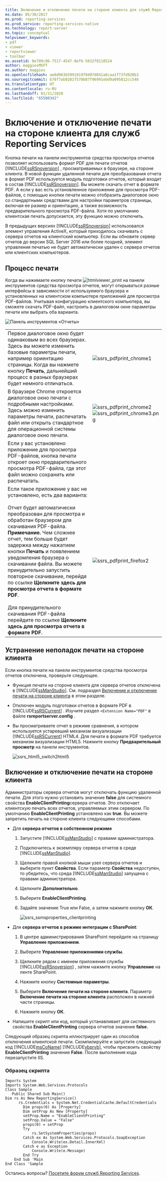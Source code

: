 ```yaml
---
title: Включение и отключение печати на стороне клиента для служб Reporting Services | Документы Майкрософт
ms.date: 05/30/2017
ms.prod: reporting-services
ms.prod_service: reporting-services-native
ms.technology: report-server
ms.topic: conceptual
helpviewer_keywords:
- pdf
- viewer
- reportviewer
- toolbar
ms.assetid: 0e709c96-7517-4547-8ef6-5632f8118524
author: maggiesMSFT
ms.author: maggies
ms.openlocfilehash: ae8d963b599191970497d841a6caa1f73fd920b3
ms.sourcegitcommit: b78f7ab9281f570b87f96991ebd9a095812cc546
ms.translationtype: HT
ms.contentlocale: ru-RU
ms.lasthandoff: 01/31/2020
ms.locfileid: "65580342"
---
```

# <a name="enable-and-disable-client-side-printing-for-reporting-services"></a>Включение и отключение печати на стороне клиента для служб Reporting Services

  Кнопка печати на панели инструментов средства просмотра отчетов позволяет использовать формат PDF для печати отчетов [!INCLUDE[ssRSnoversion](../../includes/ssrsnoversion-md.md)] , просматриваемых в браузере, на стороне клиента. В новой функции удаленной печати для преобразования отчета в формат PDF используется модуль подготовки отчетов, который входит в состав [!INCLUDE[ssRSnoversion](../../includes/ssrsnoversion-md.md)]. Вы можете скачать отчет в формате PDF. А если у вас есть установленное приложение для просмотра PDF-файлов, с помощью кнопки печати можно отобразить диалоговое окно со стандартными средствами для настройки параметров страницы, включая ее размер и ориентацию, а также возможность предварительного просмотра PDF-файла. Хотя по умолчанию клиентская печать допускается, эту функцию можно отключить.  
  
 В предыдущих версиях [!INCLUDE[ssRSnoversion](../../includes/ssrsnoversion-md.md)] использовался элемент управления ActiveX, который приходилось скачивать с сервера отчетов на клиентский компьютер. Если вы обновите сервер отчетов до версии SQL Server 2016 или более поздней, элемент управления печатью не будет автоматически удален с сервера отчетов или клиентских компьютеров.  

##  <a name="bkmk_clientside_printexpereince"></a> Процесс печати  
 Когда вы нажимаете кнопку печати ![htmlviewer_print](../../reporting-services/report-server/media/htmlviewer-print.png "htmlviewer_print") на панели инструментов средства просмотра отчетов, могут открываться разные интерфейсы в зависимости от используемого браузера и установленных на клиентском компьютере приложений для просмотра PDF-файлов.   Учитывая конфигурацию клиентского компьютера, вы сможете скачать PDF-файл, настроить в диалоговом окне параметры печати или выбрать оба варианта.  
  
 ![Панель инструментов «Отчеты»](../../reporting-services/media/ssrs-htmlviewer-toolbar.png "Панель инструментов «Отчеты»")  
  
|||  
|-|-|  
|Первое диалоговое окно будет одинаковым во всех браузерах. Здесь вы можете изменить базовые параметры печати, например ориентацию страницы. Когда вы нажмете кнопку **Печать**, дальнейший процесс в разных браузерах будет немного отличаться.|![ssrs_pdfprint_chrome1](../../reporting-services/report-server/media/ssrs-pdfprint-chrome1.png "ssrs_pdfprint_chrome1")|  
|В браузере Chrome откроется диалоговое окно печати с подробными настройками.   Здесь можно изменить параметры печати, распечатать файл или открыть стандартное для операционной системы диалоговое окно печати.|![ssrs_pdfprint_chrome2](../../reporting-services/report-server/media/ssrs-pdfprint-chrome2.png "ssrs_pdfprint_chrome2") ![ssrs_pdfprint_chrome3.png](../../reporting-services/report-server/media/ssrs-pdfprint-chrome3-png.png "ssrs_pdfprint_chrome3.png")|  
|Если у вас установлено приложение для просмотра PDF-файлов, кнопка печати откроет окно предварительного просмотра PDF-файла, где этот файл можно сохранить или распечатать.||  
|Если такое приложение у вас не установлено, есть два варианта:<br /><br /> Отчет будет автоматически преобразован для просмотра и обработан браузером для скачивания PDF-файла.   **Примечание.** Чем сложнее отчет, тем больше будет задержка между нажатием кнопки **Печать** и появлением уведомления браузера о скачивании файла. Вы можете принудительно запустить повторное скачивание, перейдя по ссылке **Щелкните здесь для просмотра отчета в формате PDF**.<br /><br /> Для принудительного скачивания PDF-файла перейдите по ссылке **Щелкните здесь для просмотра отчета в формате PDF**.|![ssrs_pdfprint_firefox2](../../reporting-services/report-server/media/ssrs-pdfprint-firefox2.png "ssrs_pdfprint_firefox2")|  
  
##  <a name="bkmk_troubleshoot_clientsideprinting"></a> Устранение неполадок печати на стороне клиента  
 Если кнопка печати на панели инструментов средства просмотра отчетов отключена, проверьте следующее.  
  
-   Функция печати на стороне клиента для сервера отчетов отключена в [!INCLUDE[ssManStudio](../../includes/ssmanstudio-md.md)]. См. подраздел  [Включение и отключение печати на стороне клиента](#bkmk_enable) в этом разделе.  
  
-   Отключен модуль подготовки отчетов в формате PDF в [!INCLUDE[ssRSCurrent](../../includes/ssrscurrent-md.md)] . Изучите раздел `<Extension Name="PDF"` в файле **rsreportserver.config** .  
  
-   Вы просматриваете отчет в режиме сравнения, в котором используется устаревший механизм визуализации [!INCLUDE[ssRSCurrent](../../includes/ssrscurrent-md.md)] HTML4. Для печати в формате PDF требуется механизм визуализации HTML5.  Нажмите кнопку **Предварительный просмотр** на панели инструментов.  
  
     ![ssrs_html5_switch2html5](../../reporting-services/report-server/media/ssrs-html5-switch2html5.png "ssrs_html5_switch2html5")  
  
##  <a name="bkmk_enable"></a> Включение и отключение печати на стороне клиента  
 Администраторы сервера отчетов могут отключать функцию удаленной печати. Для этого нужно установить значение **false** для системного свойства **EnableClientPrinting**сервера отчетов. Это отключает клиентскую печать всех отчетов, управляемых этим сервером. По умолчанию **EnableClientPrinting** установлено как **true**. Вы можете запретить печать на стороне клиента следующими способами.  
  
-   Для **сервера отчетов в собственном режиме**  
  
    1.  Запустите [!INCLUDE[ssManStudio](../../includes/ssmanstudio-md.md)] с правами администратора.  
  
    2.  Подключитесь к экземпляру сервера отчетов в среде [!INCLUDE[ssManStudio](../../includes/ssmanstudio-md.md)].  
  
    3.  Щелкните правой кнопкой мыши узел сервера отчетов и выберите пункт **Свойства**. Если параметр **Свойства** недоступен, то убедитесь, что среда [!INCLUDE[ssManStudio](../../includes/ssmanstudio-md.md)] запущена с правами администратора.  
  
    4.  Щелкните **Дополнительно**.  
  
    5.  Выберите **EnableClientPrinting**.  
  
    6.  Задайте значение True или False, а затем нажмите кнопку **ОК**.  
  
         ![ssrs_ssmsproperties_clientprinting](../../reporting-services/report-server/media/ssrs-ssmsproperties-clientprinting.png "ssrs_ssmsproperties_clientprinting")  
  
-   Для **сервера отчетов в режиме интеграции с SharePoint**:  
  
    1.  В центре администрирования SharePoint перейдите на страницу **Управление приложением**.  
  
    2.  Выберите **Управление приложениями службы**.  
  
    3.  Щелкните рядом с именем приложения службы [!INCLUDE[ssRSnoversion](../../includes/ssrsnoversion-md.md)] , затем нажмите кнопку **Управление** на ленте SharePoint.  
  
    4.  Нажмите кнопку **Системные параметры**.  
  
    5.  Выберите **Включение печати на стороне клиента**. Параметр **Включение печати на стороне клиента** расположен в нижней части страницы.  
  
    6.  Нажмите кнопку **ОК**.  
  
-   Напишите скрипт или код, который устанавливает для системного свойства **EnableClientPrinting** сервера отчетов значение **false.**  
  
 Следующий образец скрипта иллюстрирует один из способов отключения клиентской печати. Скомпилируйте и запустите следующий код [!INCLUDE[msCoName](../../includes/msconame-md.md)] [!INCLUDE[vbprvb](../../includes/vbprvb-md.md)], чтобы присвоить свойству **EnableClientPrinting** значение **False**. После выполнения кода перезапустите IIS.  
  
### <a name="sample-script"></a>Образец скрипта  
  
```  
Imports System  
Imports System.Web.Services.Protocols  
Class Sample  
   Public Shared Sub Main()  
Dim rs As New ReportingService()  
      rs.Credentials = System.Net.CredentialCache.DefaultCredentials  
        Dim props(0) As [Property]  
        Dim setProp As New [Property]  
        setProp.Name = "EnableClientPrinting"  
        setProp.Value = "False"   
        props(0) = setProp  
        Try  
            rs.SetSystemProperties(props)  
        Catch ex As System.Web.Services.Protocols.SoapException  
            Console.Write(ex.Detail.InnerXml)  
        Catch e as Exception  
            Console.Write(e.Message)  
        End Try  
    End Sub 'Main  
End Class 'Sample  
```

Остались вопросы? [Посетите форум служб Reporting Services](https://go.microsoft.com/fwlink/?LinkId=620231).
